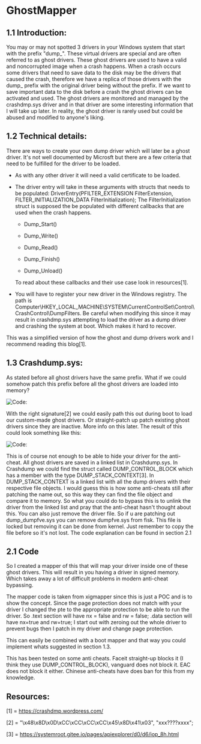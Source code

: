 # GhostMapper

## 1.1 Introduction: 
You may or may not spotted 3 drivers in your Windows system that start with the prefix "dump_". These virtual drivers are special and are often referred to as ghost drivers.
These ghost drivers are used to have a valid and noncorrupted image when a crash happens. When a crash occurs some drivers that need to save data to the disk may be the drivers that caused the crash, therefore
we have a replica of those drivers with the dump_ prefix with the original driver being without the prefix. If we want to save important data to the disk before a crash the ghost drivers can be activated and used.
The ghost drivers are monitored and managed by the crashdmp.sys driver and in that driver are some interesting information that I will take up later.
In reality, the ghost driver is rarely used but could be abused and modified to anyone's liking.

## 1.2 Technical details:
There are ways to create your own dump driver which will later be a ghost driver. It's not well documented by Microsft but there are a few criteria that need to be fulfilled for the driver to be loaded.

* As with any other driver it will need a valid certificate to be loaded.
* The driver entry will take in these arguments with structs that needs to be populated:
DriverEntry(PFILTER_EXTENSION FilterExtension, FILTER_INITIALIZATION_DATA FilterInitialization);
The FilterInitialization struct is supposed the be populated with different callbacks that are used when the crash happens.

  * Dump_Start()

  * Dump_Write()

  * Dump_Read()

  * Dump_Finish() 
  * Dump_Unload()
  
  To read about these callbacks and their use case look in resources[1].

* You will have to register your new driver in the Windows registry. The path is Computer\HKEY_LOCAL_MACHINE\SYSTEM\CurrentControlSet\Control\CrashControl\DumpFilters.
  Be careful when modifying this since it may result in crashdmp.sys attempting to load the driver as a dump driver and crashing the system at boot. Which makes it hard to recover.

This was a simplified version of how the ghost and dump drivers work and I recommend reading this blog[1].

## 1.3 Crashdump.sys:
As stated before all ghost drivers have the same prefix. What if we could somehow patch this prefix before all the ghost drivers are loaded into memory?

![Code: ](https://cdn.discordapp.com/attachments/892418440298631238/1168890126814937108/Screenshot_2023-10-31_132948.png?ex=655368c3&is=6540f3c3&hm=2d08ee9ec7403d4a1c82921c52dfaf9c59835a3e3c43b0e2cbbd3e119f36864c& "Code: ")

With the right signature[2] we could easily path this out during boot to load our custom-made ghost drivers. Or straight-patch up patch existing ghost drivers since they are inactive. More info on this later.
The result of this could look something like this: 
 
![Code: ](https://cdn.discordapp.com/attachments/892418440298631238/1168891674706059325/Screenshot_2023-10-31_133757.png?ex=65536a34&is=6540f534&hm=0034175819c55481b82391ac26c8ae0332d486a16b83300b25d6563d739c553f& "Code: ")

This is of course not enough to be able to hide your driver for the anti-cheat. All ghost drivers are saved in a linked list in Crashdump.sys. In Crashdump we could find the struct called DUMP_CONTROL_BLOCK which
has a member with the type DUMP_STACK_CONTEXT[3]. In DUMP_STACK_CONTEXT is a linked list with all the dump drivers with their respective file objects. I would guess this is how some anti-cheats still after
patching the name out, so this way they can find the file object and compare it to memory.
So what you could do to bypass this is to unlink the driver from the linked list and pray that the anti-cheat hasn't thought about this. 
You can also just remove the driver file. So if u are patching out dump_dumpfve.sys you can remove dumpfve.sys from fisk. This file is locked but removing it can be done from kernel. 
Just remember to copy the file before so it's not lost. The code explanation can be found in section 2.1

## 2.1 Code
So I created a mapper of this that will map your driver inside one of these ghost drivers. This will result in you having a driver in signed memory. Which takes away a lot of difficult problems in modern anti-cheat bypassing.

The mapper code is taken from xigmapper since this is just a POC and is to show the concept. Since the page protection does not match with your driver I changed the pte to the appropriate protection to be
able to run the driver. So .text section will have nx = false and rw = false; .data section will have nx=true and rw=true;
I start out with zeroing out the whole driver to prevent bugs then I patch in my driver and change page protection.

This can easily be combined with a boot mapper and that way you could implement whats suggested in section 1.3. 

This has been tested on some anti cheats. Faceit straight-up blocks it (I think they use DUMP_CONTROL_BLOCK), vanguard does not block it. EAC does not block it either.
Chinese anti-cheats have does ban for this from my knowledge.

## Resources:
[1] = https://crashdmp.wordpress.com/

[2] = "\x48\x8D\x0D\xCC\xCC\xCC\xCC\x45\x8D\x41\x03", "xxx????xxxx";

[3] = https://systemroot.gitee.io/pages/apiexplorer/d0/d6/iop_8h.html

